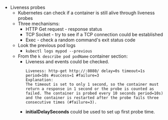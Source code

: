 * Liveness probes
    * Kubernetes can check if a container is still alive through liveness probes
    * Three mechanisms:
      * HTTP Get request - response status
      * TCP Socket - try to see if a TCP connection could be established
      * Exec -  check a random command's exit status code
    * Look the previous pod logs
      * `kubectl logs mypod --previous`
    * From the `k describe pod podName` container section:
      * Liveness and events could be checked.
        ```
        Liveness: http-get http://:8080/ delay=0s timeout=1s period=10s #success=1 #failure=3
        Explanation:
        The timeout is set to only 1 second, so the container must return a response in 1 second or the probe is counted as failed. The container is probed every 10 seconds period=10s) and the container is restarted after the probe fails three consecutive times (#failure=3).
        ```
      * **initialDelaySeconds** could be used to set up first probe time.
